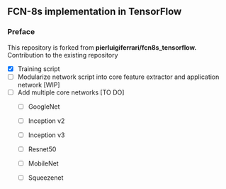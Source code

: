 ## FCN-8s implementation in TensorFlow

### Preface
This repository is forked from **pierluigiferrari/fcn8s_tensorflow.** 
Contribution to the existing repository

* [x] Training script 
* [ ] Modularize network script into core feature extractor and application network [WIP] 
* [ ] Add multiple core networks [TO DO]
    * [ ] GoogleNet
    * [ ] Inception v2
    * [ ] Inception v3
    * [ ] Resnet50
    * [ ] MobileNet
    * [ ] Squeezenet

